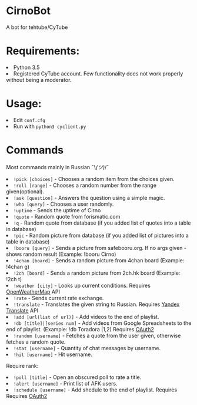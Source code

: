 # CirnoBot
A bot for tehtube/CyTube

# Requirements:
<li>Python 3.5
<li>Registered CyTube account. Few functionality does not work properly without being a moderator.

# Usage:
<li>Edit <code>conf.cfg</code>
<li>Run with <code>python3 cyclient.py</code>

# Commands
Most commands mainly in Russian  ¯\\_(ツ)_/¯
<li><code>!pick [choices]</code> - Chooses a random item from the choices given.
<li><code>!roll [range]</code> - Chooses a random number from the range given(optional).
<li><code>!ask [question]</code> - Answers the question using a simple magic.
<li><code>!who [query]</code> - Chooses a user randomly.
<li><code>!uptime</code> - Sends the uptime of Cirno
<li><code>!quote</code> - Random quote from forismatic.com
<li><code>!q</code> - Random quote from database (if you added list of quotes into a table in database)
<li><code>!pic</code> - Random picture from database (if you added list of pictures into a table in database)
<li><code>!booru [query]</code> - Sends a picture from safebooru.org. If no args given - shows random result (Example: !booru Cirno)
<li><code>!4chan [board]</code> - Sends a random picture from 4chan board (Example: !4chan g)
<li><code>!2ch [board]</code> - Sends a random picture from 2ch.hk board (Example: !2ch t)
<li><code>!weather [city]</code> - Looks up current conditions. Requires <a href='http://openweathermap.org/'>OpenWeatherMap<a> API
<li><code>!rate</code> - Sends current rate exchange.
<li><code>!translate</code> - Translates the given string to Russian. Requires <a href='https://tech.yandex.ru/translate/'>Yandex Translate<a> API
<li><code>!add [url(list of url)]</code> - Add videos to the end of playlist.
<li><code>!db [title]|[series num]</code> - Add videos from Google Spreadsheets to the end of playlist. (Example: !db Toradora |1,2) Requires <a href='https://console.developers.google.com/project'>OAuth2<a>
<li><code>!random [username]</code> - Fetches a quote from the user given, otherwise fetches a random quote.
<li><code>!stat [username]</code> - Quantity of chat messages by username.
<li><code>!hit [username]</code> - Hit username.

Require rank:
<li><code>!poll [title]</code> - Open an obscured poll to rate a title.
<li><code>!alert [username]</code> - Print list of AFK users.
<li><code>!schedule [username]</code> - Add shedule to the end of playlist. Requires Requires <a href='https://console.developers.google.com/project'>OAuth2<a>

